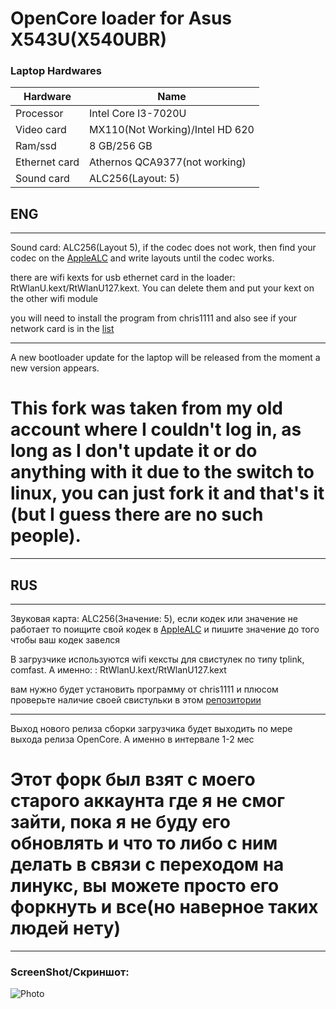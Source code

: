 # OpenCore loader for Asus X543U(X540UBR)

### Laptop Hardwares

| Hardware      | Name                            |
|---------------|---------------------------------|
| Processor     | Intel Core I3-7020U             |
| Video card    | MX110(Not Working)/Intel HD 620 |
| Ram/ssd       | 8 GB/256 GB                     |
| Ethernet card | Athernos QCA9377(not working)   |
| Sound card    | ALC256(Layout: 5)               |

## ENG

---------

Sound card: ALC256(Layout 5), if the codec does not work, then find your codec on the [AppleALC](https://github.com/acidanthera/AppleALC/wiki/Supported-codecs) and write layouts until the codec works.

there are wifi kexts for usb ethernet card in the loader: RtWlanU.kext/RtWlanU127.kext. You can delete them and put your kext on the other wifi module

you will need to install the program from chris1111 and also see if your network card is in the [list](https://github.com/chris1111/Wireless-USB-OC-Big-Sur-Adapter)

------
A new bootloader update for the laptop will be released from the moment a new version appears.

# This fork was taken from my old account where I couldn't log in, as long as I don't update it or do anything with it due to the switch to linux, you can just fork it and that's it (but I guess there are no such people).

----
## RUS

-------
Звуковая карта: ALC256(Значение: 5), если кодек или значение не работает то поищите свой кодек в [AppleALC](https://github.com/acidanthera/AppleALC/wiki/Supported-codecs) и пишите значение до того чтобы ваш кодек завелся

В загрузчике используются wifi кексты для свистулек по типу tplink, comfast. А именно: : RtWlanU.kext/RtWlanU127.kext

вам нужно будет установить программу от chris1111 и плюсом проверьте наличие своей свистульки в этом [репозитории](https://github.com/chris1111/Wireless-USB-OC-Big-Sur-Adapter)

----------
Выход нового релиза сборки загрузчика будет выходить по мере выхода релиза OpenCore. А именно в интервале 1-2 мес

# Этот форк был взят с моего старого аккаунта где я не смог зайти, пока я не буду его обновлять и что то либо с ним делать в связи с переходом на линукс, вы можете просто его форкнуть и все(но наверное таких людей нету)

----------
### ScreenShot/Скриншот:
![Photo](https://github.com/FarParticular/AsusX543U-OC/blob/main/Photos_and_Resources/Screen.png)

